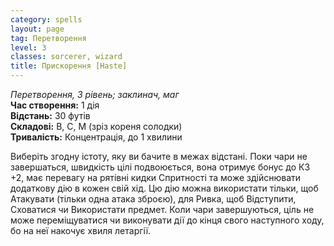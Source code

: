 ```yaml
---
category: spells
layout: page
tag: Перетворення
level: 3
classes: sorcerer, wizard
title: Прискорення [Haste]
---
```


_Перетворення, 3 рівень; заклинач, маг_    
**Час створення:** 1 дія    
**Відстань:** 30 футів    
**Складові:** В, С, М (зріз кореня солодки)    
**Тривалість:** Концентрація, до 1 хвилини    

Виберіть згодну істоту, яку ви бачите в межах відстані. Поки чари не завершаться, швидкість цілі подвоюється, вона отримує бонус до КЗ +2, має перевагу на рятівні кидки Спритності та може здійснювати додаткову дію в кожен свій хід. Цю дію можна використати тільки, щоб Атакувати (тільки одна атака зброєю), для Ривка, щоб Відступити, Сховатися чи Використати предмет. Коли чари завершуються, ціль не може переміщуватися чи виконувати дії до кінця свого наступного ходу, бо на неї накочує хвиля летаргії. 
